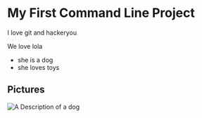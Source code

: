 # My First Command Line Project

I love git and hackeryou

We love lola

* she is a dog
* she loves toys

## Pictures 

![A Description of a dog](http://nicenicejpg.com/200/200)

